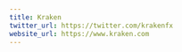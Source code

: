 ```yaml
---
title: Kraken
twitter_url: https://twitter.com/krakenfx
website_url: https://www.kraken.com
---
```

